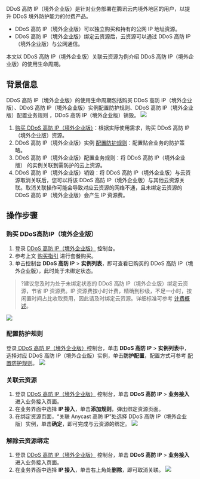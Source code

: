 DDoS 高防 IP（境外企业版）是针对业务部署在腾讯云内境外地区的用户，以提升 DDoS 境外防护能力的付费产品。
- DDoS 高防 IP（境外企业版）可以独立购买和持有的公网 IP 地址资源。
- DDoS 高防 IP（境外企业版）绑定云资源后，云资源可以通过 DDoS 高防 IP（境外企业版）与公网通信。

本文以 DDoS 高防 IP（境外企业版）关联云资源为例介绍 DDoS 高防 IP（境外企业版）的使用生命周期。

## 背景信息
DDoS 高防 IP（境外企业版）的使用生命周期包括购买 DDoS 高防 IP（境外企业版）、DDoS 高防 IP（境外企业版）实例配置防护规则、DDoS 高防 IP（境外企业版）配置业务规则 ，DDoS 高防 IP（境外企业版）销毁。
![](https://main.qcloudimg.com/raw/95b31a570ba0a1d479db4e65f58ef070.png)
 
1. [购买 DDoS 高防 IP（境外企业版）](https://buy.cloud.tencent.com/antiddos#/advanced-intl)：根据实际使用需求，购买 DDoS 高防 IP（境外企业版）资源。
2. DDoS 高防 IP（境外企业版）实例 [配置防护规则](https://cloud.tencent.com/document/product/1014/31116)：配置贴合业务的防护策略。
3. DDoS 高防 IP（境外企业版）配置业务规则：将 DDoS 高防 IP（境外企业版） 的实例关联到需防护的云上资源。
4. DDoS 高防 IP（境外企业版）销毁：将 DDoS 高防 IP（境外企业版）与云资源取消关联后，您可以将该 DDoS 高防 IP（境外企业版）与其他云资源关联。取消关联操作可能会导致对应云资源的网络不通，且未绑定云资源的 DDoS 高防 IP（境外企业版）会产生 IP 资源费。

## 操作步骤
### 购买 DDoS高防IP（境外企业版）
1. 登录 [DDoS 高防 IP（境外企业版）](https://console.cloud.tencent.com/ddos/ddos-basic) 控制台。
2. 参考上文 [购买指引](https://cloud.tencent.com/document/product/1014/56255) 进行套餐购买。
3. 单击控制台 **DDoS 高防 IP** > **实例列表**，即可查看已购买的 DDoS 高防 IP（境外企业版），此时处于未绑定状态。
>?建议您及时为处于未绑定状态的 DDoS 高防 IP（境外企业版）绑定云资源，节省 IP 资源费。IP 资源费按小时计费，精确到秒级，不足一小时，按闲置时间占比收取费用，因此请及时绑定云资源。详细标准可参考 [计费概述](https://cloud.tencent.com/document/product/1014/56251)。
>
 ![](https://main.qcloudimg.com/raw/af5473e5d77eb2482da378f811024f44.jpg) 
 
### 配置防护规则
登录[ DDoS 高防 IP（境外企业版）](https://console.cloud.tencent.com/ddos/ddos-basic)控制台，单击 **DDoS 高防 IP** > **实例列表**中，选择对应 DDoS 高防 IP（境外企业版）实例，单击**防护配置**，配置方式可参考 [配置防护规则](https://cloud.tencent.com/document/product/1014/31116)。
![](https://main.qcloudimg.com/raw/66d63a0ddf596cf30309d4f3b1c83af8.png) 
### 关联云资源
1. 登录 [DDoS 高防 IP（境外企业版）](https://console.cloud.tencent.com/ddos/ddos-basic) 控制台，单击 **DDoS 高防 IP** > **业务接入**进入业务接入页面。
2. 在业务界面中选择 **IP 接入**，单击**添加规则**，弹出绑定资源页面。
3. 在绑定资源页面，“关联 Anycast 高防 IP”处选择 DDoS 高防 IP（境外企业版）实例，单击**确定**，即可完成与云资源的绑定。
![](https://main.qcloudimg.com/raw/2dbf3083fe00e5c80611d54bea08d69f.png)

### 解除云资源绑定
1. 登录 [DDoS 高防 IP（境外企业版）](https://console.cloud.tencent.com/ddos/ddos-basic) 控制台，单击 **DDoS 高防 IP** > **业务接入**进入业务接入页面。
2. 在业务界面中选择 **IP 接入**，单击右上角处**删除**，即可取消关联。
![](https://main.qcloudimg.com/raw/9c366082b1b9a21f4ff1192a748d8872.jpg)
